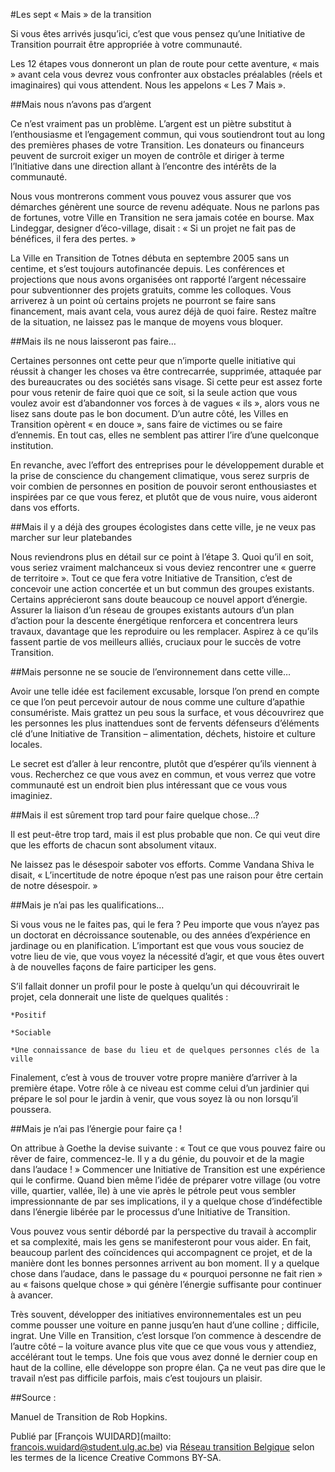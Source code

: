 #Les sept « Mais » de la transition

Si vous êtes arrivés jusqu’ici, c’est que vous pensez qu’une Initiative de Transition pourrait être appropriée à votre communauté.

Les 12 étapes vous donneront un plan de route pour cette aventure, « mais » avant cela vous devrez vous confronter aux obstacles préalables (réels et imaginaires) qui vous attendent. Nous les appelons « Les 7 Mais ».

##Mais nous n’avons pas d’argent

Ce n’est vraiment pas un problème. L’argent est un piètre substitut à l’enthousiasme et l’engagement commun, qui vous soutiendront tout au long des premières phases de votre Transition. Les donateurs ou financeurs peuvent de surcroit exiger un moyen de contrôle et diriger à terme l’Initiative dans une direction allant à l’encontre des intérêts de la communauté.

Nous vous montrerons comment vous pouvez vous assurer que vos démarches génèrent une source de revenu adéquate. Nous ne parlons pas de fortunes, votre Ville en Transition ne sera jamais cotée en bourse. Max Lindeggar, designer d’éco-village, disait : « Si un projet ne fait pas de bénéfices, il fera des pertes. »

La Ville en Transition de Totnes débuta en septembre 2005 sans un centime, et s’est toujours autofinancée depuis. Les conférences et projections que nous avons organisées ont rapporté l’argent nécessaire pour subventionner des projets gratuits, comme les colloques. Vous arriverez à un point où certains projets ne pourront se faire sans financement, mais avant cela, vous aurez déjà de quoi faire. Restez maître de la situation, ne laissez pas le manque de moyens vous bloquer.

##Mais ils ne nous laisseront pas faire…

Certaines personnes ont cette peur que n’importe quelle initiative qui réussit à changer les choses va être contrecarrée, supprimée, attaquée par des bureaucrates ou des sociétés sans visage. Si cette peur est assez forte pour vous retenir de faire quoi que ce soit, si la seule action que vous voulez avoir est d’abandonner vos forces à de vagues « ils », alors vous ne lisez sans doute pas le bon document. D’un autre côté, les Villes en Transition opèrent « en douce », sans faire de victimes ou se faire d’ennemis. En tout cas, elles ne semblent pas attirer l’ire d’une quelconque institution.

En revanche, avec l’effort des entreprises pour le développement durable et la prise de conscience du changement climatique, vous serez surpris de voir combien de personnes en position de pouvoir seront enthousiastes et inspirées par ce que vous ferez, et plutôt que de vous nuire, vous aideront dans vos efforts.

##Mais il y a déjà des groupes écologistes dans cette ville, je ne veux pas marcher sur leur platebandes

Nous reviendrons plus en détail sur ce point à l’étape 3. Quoi qu’il en soit, vous seriez vraiment malchanceux si vous deviez rencontrer une « guerre de territoire ». Tout ce que fera votre Initiative de Transition, c’est de concevoir une action concertée et un but commun des groupes existants. Certains apprécieront sans doute beaucoup ce nouvel apport d’énergie. Assurer la liaison d’un réseau de groupes existants autours d’un plan d’action pour la descente énergétique renforcera et concentrera leurs travaux, davantage que les reproduire ou les remplacer. Aspirez à ce qu’ils fassent partie de vos meilleurs alliés, cruciaux pour le succès de votre Transition.

##Mais personne ne se soucie de l’environnement dans cette ville…

Avoir une telle idée est facilement excusable, lorsque l’on prend en compte ce que l’on peut percevoir autour de nous comme une culture d’apathie consumériste. Mais grattez un peu sous la surface, et vous découvrirez que les personnes les plus inattendues sont de fervents défenseurs d’éléments clé d’une Initiative de Transition – alimentation, déchets, histoire et culture locales.

Le secret est d’aller à leur rencontre, plutôt que d’espérer qu’ils viennent à vous. Recherchez ce que vous avez en commun, et vous verrez que votre communauté est un endroit bien plus intéressant que ce vous vous imaginiez.

##Mais il est sûrement trop tard pour faire quelque chose…?

Il est peut-être trop tard, mais il est plus probable que non. Ce qui veut dire que les efforts de chacun sont absolument vitaux.

Ne laissez pas le désespoir saboter vos efforts. Comme Vandana Shiva le disait, « L’incertitude de notre époque n’est pas une raison pour être certain de notre désespoir. »

##Mais je n’ai pas les qualifications…

Si vous vous ne le faites pas, qui le fera ? Peu importe que vous n’ayez pas un doctorat en décroissance soutenable, ou des années d’expérience en jardinage ou en planification. L’important est que vous vous souciez de votre lieu de vie, que vous voyez la nécessité d’agir, et que vous êtes ouvert à de nouvelles façons de faire participer les gens.

S’il fallait donner un profil pour le poste à quelqu’un qui découvrirait le projet, cela donnerait une liste de quelques qualités :

    *Positif

    *Sociable

    *Une connaissance de base du lieu et de quelques personnes clés de la ville

Finalement, c’est à vous de trouver votre propre manière d’arriver à la première étape. Votre rôle à ce niveau est comme celui d’un jardinier qui prépare le sol pour le jardin à venir, que vous soyez là ou non lorsqu’il poussera.

##Mais je n’ai pas l’énergie pour faire ça !

On attribue à Goethe la devise suivante : « Tout ce que vous pouvez faire ou rêver de faire, commencez-le. Il y a du génie, du pouvoir et de la magie dans l’audace ! » Commencer une Initiative de Transition est une expérience qui le confirme. Quand bien même l’idée de préparer votre village (ou votre ville, quartier, vallée, île) à une vie après le pétrole peut vous sembler impressionnante de par ses implications, il y a quelque chose d’indéfectible dans l’énergie libérée par le processus d’une Initiative de Transition.

Vous pouvez vous sentir débordé par la perspective du travail à accomplir et sa complexité, mais les gens se manifesteront pour vous aider. En fait, beaucoup parlent des coïncidences qui accompagnent ce projet, et de la manière dont les bonnes personnes arrivent au bon moment. Il y a quelque chose dans l’audace, dans le passage du « pourquoi personne ne fait rien » au « faisons quelque chose » qui génère l’énergie suffisante pour continuer à avancer.

Très souvent, développer des initiatives environnementales est un peu comme pousser une voiture en panne jusqu’en haut d’une colline ; difficile, ingrat. Une Ville en Transition, c’est lorsque l’on commence à descendre de l’autre côté – la voiture avance plus vite que ce que vous vous y attendiez, accélérant tout le temps. Une fois que vous avez donné le dernier coup en haut de la colline, elle développe son propre élan. Ça ne veut pas dire que le travail n’est pas difficile parfois, mais c’est toujours un plaisir.

##Source :

Manuel de Transition de Rob Hopkins. 

Publié par [François WUIDARD](mailto: francois.wuidard@student.ulg.ac.be) via [Réseau transition Belgique]( http://www.reseautransition.be/) selon les termes de la licence Creative Commons BY-SA. 
